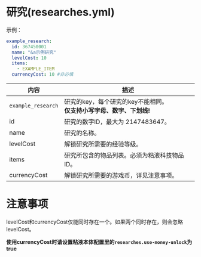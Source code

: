 # 研究(researches.yml)

示例：

```yaml
example_research:
  id: 367450001
  name: "&a示例研究"
  levelCost: 10
  items:
    - EXAMPLE_ITEM
  currencyCost: 10 #非必填  
```

| 内容 | 描述 |
| -------- | -------- |
| `example_research` | 研究的key，每个研究的key不能相同。<br>**仅支持小写字母、数字、下划线!** |
| id | 研究的数字ID，最大为 2147483647。 |
| name | 研究的名称。 |
| levelCost | 解锁研究所需要的经验等级。 |
| items | 研究所包含的物品列表。必须为粘液科技物品ID。 |
| currencyCost | 解锁研究所需要的游戏币，详见注意事项。 |


# 注意事项

levelCost和currencyCost仅能同时存在一个。如果两个同时存在，则会忽略levelCost。

**使用currencyCost时请设置粘液本体配置里的`researches.use-money-unlock`为true**
